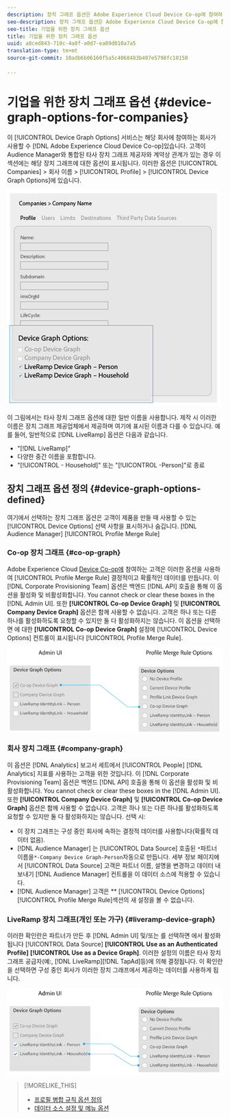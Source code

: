 ```yaml
---
description: 장치 그래프 옵션은 Adobe Experience Cloud Device Co-op에 참여하는 회사에서 사용할 수 있습니다. 고객이 Audience Manager와 통합된 타사 장치 그래프 제공자와 계약상 관계가 있는 경우 이 섹션에는 해당 장치 그래프에 대한 옵션이 표시됩니다. 이러한 옵션은 회사 > 회사 이름 > 프로필 > 장치 그래프 옵션에서 찾을 수 있습니다.
seo-description: 장치 그래프 옵션은 Adobe Experience Cloud Device Co-op에 참여하는 회사에서 사용할 수 있습니다. 고객이 Audience Manager와 통합된 타사 장치 그래프 제공자와 계약상 관계가 있는 경우 이 섹션에는 해당 장치 그래프에 대한 옵션이 표시됩니다. 이러한 옵션은 회사 > 회사 이름 > 프로필 > 장치 그래프 옵션에서 찾을 수 있습니다.
seo-title: 기업을 위한 장치 그래프 옵션
title: 기업을 위한 장치 그래프 옵션
uuid: a8ced843-710c-4a8f-a0d7-ea89d010a7a5
translation-type: tm+mt
source-git-commit: 10adb6b06160f5a5c4068483b407e5798fc10150

---
```



# 기업을 위한 장치 그래프 옵션 {#device-graph-options-for-companies}

이 [!UICONTROL Device Graph Options] 서비스는 해당 회사에 참여하는 회사가 사용할 수 [!DNL Adobe Experience Cloud Device Co-op]있습니다. 고객이 Audience Manager와 통합된 타사 장치 그래프 제공자와 계약상 관계가 있는 경우 이 섹션에는 해당 장치 그래프에 대한 옵션이 표시됩니다. 이러한 옵션은 [!UICONTROL Companies] &gt; 회사 이름 &gt; [!UICONTROL Profile] &gt; [!UICONTROL Device Graph Options]에 있습니다.

![](assets/adminUIdataSource.png)

이 그림에서는 타사 장치 그래프 옵션에 대한 일반 이름을 사용합니다. 제작 시 이러한 이름은 장치 그래프 제공업체에서 제공하며 여기에 표시된 이름과 다를 수 있습니다. 예를 들어, 일반적으로 [!DNL LiveRamp] 옵션은 다음과 같습니다.

*  "[!DNL LiveRamp]"
* 다양한 중간 이름을 포함합니다.
* "[!UICONTROL - Household]" 또는 "[!UICONTROL -Person]"로 종료

## 장치 그래프 옵션 정의 {#device-graph-options-defined}

여기에서 선택하는 장치 그래프 옵션은 고객이 제품을 만들 때 사용할 수 있는 [!UICONTROL Device Options] 선택 사항을 표시하거나 숨깁니다. [!DNL Audience Manager] [!UICONTROL Profile Merge Rule]

### Co-op 장치 그래프 {#co-op-graph}

Adobe Experience Cloud [Device Co-op에](https://marketing.adobe.com/resources/help/en_US/mcdc/) 참여하는 고객은 이러한 옵션을 사용하여 [!UICONTROL Profile Merge Rule] 결정적이고 확률적인 데이터를 [](https://marketing.adobe.com/resources/help/en_US/mcdc/mcdc-links.html)만듭니다. 이 [!DNL Corporate Provisioning Team] 옵션은 백엔드 [!DNL API] 호출을 통해 이 옵션을 활성화 및 비활성화합니다. You cannot check or clear these boxes in the [!DNL Admin UI]. 또한 **[!UICONTROL Co-op Device Graph]** 및 **[!UICONTROL Company Device Graph]** 옵션은 함께 사용할 수 없습니다. 고객은 하나 또는 다른 하나를 활성화하도록 요청할 수 있지만 둘 다 활성화하지는 않습니다. 이 옵션을 선택하면 에 대한 **[!UICONTROL Co-op Device Graph]** 설정에 [!UICONTROL Device Options] 컨트롤이 표시됩니다 [!UICONTROL Profile Merge Rule].

![](assets/adminUI1.png)

### 회사 장치 그래프 {#company-graph}

이 옵션은 [!DNL Analytics] 보고서 세트에서 [!UICONTROL People] [!DNL Analytics] 지표를 사용하는 고객을 위한 것입니다. 이 [!DNL Corporate Provisioning Team] 옵션은 백엔드 [!DNL API] 호출을 통해 이 옵션을 활성화 및 비활성화합니다. You cannot check or clear these boxes in the [!DNL Admin UI]. 또한 **[!UICONTROL Company Device Graph]** 및 **[!UICONTROL Co-op Device Graph]** 옵션은 함께 사용할 수 없습니다. 고객은 하나 또는 다른 하나를 활성화하도록 요청할 수 있지만 둘 다 활성화하지는 않습니다. 선택 시:

* 이 장치 그래프는 구성 중인 회사에 속하는 결정적 데이터를 사용합니다(확률적 데이터 없음).
* [!DNL Audience Manager] 는 [!UICONTROL Data Source] 호출된 `*`파트너 이름을`*-Company Device Graph-Person`자동으로 만듭니다. 세부 정보 페이지에서 [!UICONTROL Data Source] 고객은 파트너 이름, 설명을 변경하고 데이터 내보내기 [!DNL Audience Manager] 컨트롤을 [](https://marketing.adobe.com/resources/help/en_US/aam/c_dec.html) 이 데이터 소스에 적용할 수 있습니다.
* [!DNL Audience Manager] 고객은 ** [!UICONTROL Device Options] [!UICONTROL Profile Merge Rule]섹션의 새 설정을 볼 수 없습니다.

### LiveRamp 장치 그래프(개인 또는 가구) {#liveramp-device-graph}

이러한 확인란은 파트너가 만든 후 [!DNL Admin UI] 및/또는 를 선택하면 에서 활성화됩니다 [!UICONTROL Data Source] **[!UICONTROL Use as an Authenticated Profile]** **[!UICONTROL Use as a Device Graph]**. 이러한 설정의 이름은 타사 장치 그래프 공급자(예:, [!DNL LiveRamp][!DNL TapAd]등)에 의해 결정됩니다. 이 확인란을 선택하면 구성 중인 회사가 이러한 장치 그래프에서 제공하는 데이터를 사용하게 됩니다.

![](assets/adminUI2.png)

>[!MORELIKE_THIS]
>
>* [프로필 병합 규칙 옵션 정의](https://marketing.adobe.com/resources/help/en_US/aam/merge-rule-definitions.html)
>* [데이터 소스 설정 및 메뉴 옵션](https://marketing.adobe.com/resources/help/en_US/aam/datasource-settings-definitions.html)

